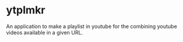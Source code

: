 # ytplmkr
An application to make a playlist in youtube for the combining youtube videos available in a given URL.
